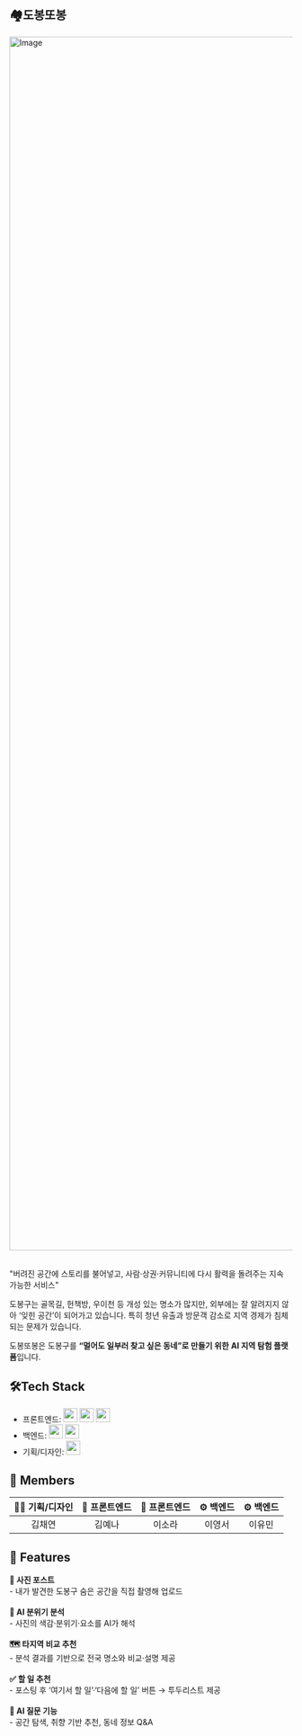 <h2>🏘️도봉또봉</h2>
<img width="3840" height="2160" alt="Image" src="https://github.com/user-attachments/assets/d2e66e28-8332-4a51-9b11-1fd71c950ec1" />
<br>
<br>
<p>"버려진 공간에 스토리를 불어넣고, 사람·상권·커뮤니티에 다시 활력을 돌려주는 지속 가능한 서비스"</p>
도봉구는 골목길, 헌책방, 우이천 등 개성 있는 명소가 많지만, 외부에는 잘 알려지지 않아 ‘잊힌 공간’이 되어가고 있습니다.
특히 청년 유출과 방문객 감소로 지역 경제가 침체되는 문제가 있습니다.

도봉또봉은 도봉구를 **“멀어도 일부러 찾고 싶은 동네”로 만들기 위한** **AI 지역 탐험 플랫폼**입니다.
<h2>🛠️Tech Stack</h2>

- 프론트엔드:  <img src="https://img.shields.io/badge/html5-E34F26?style=for-the-badge&logo=html5&logoColor=white" height="25"> <img src="https://img.shields.io/badge/css-1572B6?style=for-the-badge&logo=css3&logoColor=white" height="25"> <img src="https://img.shields.io/badge/javascript-F7DF1E?style=for-the-badge&logo=javascript&logoColor=black" height="25">
- 백엔드:
<img src="https://img.shields.io/badge/python-3776AB?style=for-the-badge&logo=python&logoColor=white" height="25"> <img src="https://img.shields.io/badge/django-092E20?style=for-the-badge&logo=django&logoColor=white" height="25">
- 기획/디자인: <img src="https://img.shields.io/badge/Figma-F24E1E?style=for-the-badge&logo=Figma&logoColor=white" height="25">
<h2>👥 Members</h2>

| 🧑‍💼 기획/디자인 | 🎨 프론트엔드 | 🎨 프론트엔드 | ⚙️ 백엔드 | ⚙️ 백엔드 |
|:----------------:|:-------------:|:-------------:|:---------:|:---------:|
| 김채연           | 김예나        | 이소라        | 이영서    | 이유민    |
<h2>📌 Features</h2>
<b>📸 사진 포스트</b> <br>
- 내가 발견한 도봉구 숨은 공간을 직접 촬영해 업로드<br><br>
<b>🎨 AI 분위기 분석</b> <br>
- 사진의 색감·분위기·요소를 AI가 해석<br><br>
<b>🗺️ 타지역 비교 추천</b> <br>
- 분석 결과를 기반으로 전국 명소와 비교·설명 제공<br><br>
<b>✅ 할 일 추천</b> <br>
- 포스팅 후 ‘여기서 할 일’·‘다음에 할 일’ 버튼 → 투두리스트 제공<br><br>
<b>🤖 AI 질문 기능</b> <br>
- 공간 탐색, 취향 기반 추천, 동네 정보 Q&A<br><br>
